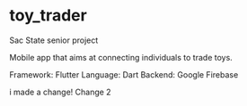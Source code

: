 # toy_trader

Sac State senior project

Mobile app that aims at connecting individuals to trade toys.

Framework: Flutter
Language: Dart
Backend: Google Firebase

i made a change!
 Change 2